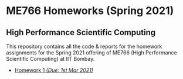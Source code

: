 # ME766 Homeworks (Spring 2021)
## High Performance Scientific Computing 

This repository contains all the code & reports for the homework assignments for the Spring 2021 offering of ME766 (High Performance Scientific Computing) at IIT Bombay.

- [Homework 1 _(Due: 1st Mar 2021)_](https://github.com/tezansahu/me766_hpsc_homeworks/tree/main/HW1)
